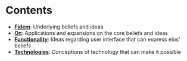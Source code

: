 Contents
========

* **[Fidem](https://github.com/elos/ideation/tree/master/fidem)**:         Underlying beliefs and ideas
* **[On](https://github.com/elos/ideation/tree/master/on)**:        Applications and expansions on the core beliefs and ideas
* **[Functionality](https://github.com/elos/ideation/tree/master/functionality)**: Ideas regarding user interface that can express elos' beliefs
* **[Technologies](https://github.com/elos/ideation/tree/master/technologies)**:    Conceptions of technology that can make it possible

